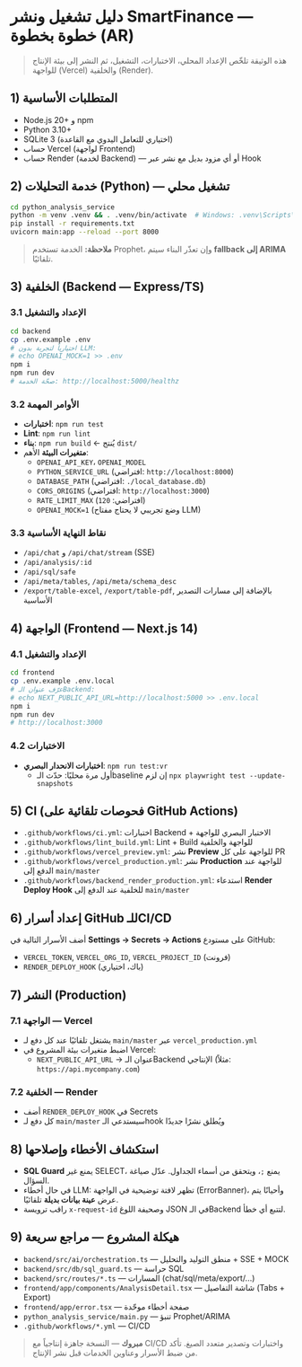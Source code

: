 # دليل تشغيل ونشر SmartFinance — خطوة بخطوة (AR)

> هذه الوثيقة تلخّص الإعداد المحلي، الاختبارات، التشغيل، ثم النشر إلى بيئة الإنتاج للواجهة (Vercel) والخلفية (Render).

## 1) المتطلبات الأساسية
- Node.js 20+ و npm
- Python 3.10+
- SQLite 3 (اختياري للتعامل اليدوي مع القاعدة)
- حساب Vercel (لواجهة Frontend)
- حساب Render (لخدمة Backend) — أو أي مزود بديل مع نشر عبر Hook

## 2) خدمة التحليلات (Python) — تشغيل محلي
```bash
cd python_analysis_service
python -m venv .venv && . .venv/bin/activate  # Windows: .venv\Scripts\activate
pip install -r requirements.txt
uvicorn main:app --reload --port 8000
```

> **ملاحظة:** الخدمة تستخدم Prophet، وإن تعذّر البناء سيتم **fallback إلى ARIMA** تلقائيًا.

## 3) الخلفية (Backend — Express/TS)
### 3.1 الإعداد والتشغيل
```bash
cd backend
cp .env.example .env
# اختيارياً لتجربة بدون LLM:
# echo OPENAI_MOCK=1 >> .env
npm i
npm run dev
# صحّة الخدمة: http://localhost:5000/healthz
```

### 3.2 الأوامر المهمة
- **اختبارات**: `npm run test`
- **Lint**: `npm run lint`
- **بناء**: `npm run build`  ← يُنتج `dist/`
- **متغيرات البيئة** الأهم:
  - `OPENAI_API_KEY`، `OPENAI_MODEL`
  - `PYTHON_SERVICE_URL` (افتراضي: `http://localhost:8000`)
  - `DATABASE_PATH` (افتراضي: `./local_database.db`)
  - `CORS_ORIGINS` (افتراضي: `http://localhost:3000`)
  - `RATE_LIMIT_MAX` (افتراضي: `120`)
  - `OPENAI_MOCK=1` (وضع تجريبي لا يحتاج مفتاح LLM)

### 3.3 نقاط النهاية الأساسية
- `/api/chat` و `/api/chat/stream` (SSE)
- `/api/analysis/:id`
- `/api/sql/safe`
- `/api/meta/tables`, `/api/meta/schema_desc`
- `/export/table-excel`, `/export/table-pdf`, بالإضافة إلى مسارات التصدير الأساسية

## 4) الواجهة (Frontend — Next.js 14)
### 4.1 الإعداد والتشغيل
```bash
cd frontend
cp .env.example .env.local
# عرّف عنوان الـBackend:
# echo NEXT_PUBLIC_API_URL=http://localhost:5000 >> .env.local
npm i
npm run dev
# http://localhost:3000
```

### 4.2 الاختبارات
- **اختبارات الانحدار البصري**: `npm run test:vr`
  - أول مرة محليًا: حدّث الـbaseline إن لزم `npx playwright test --update-snapshots`

## 5) CI (فحوصات تلقائية على GitHub Actions)
- `.github/workflows/ci.yml`: اختبارات Backend + الاختبار البصري للواجهة
- `.github/workflows/lint_build.yml`: Lint + Build للواجهة والخلفية
- `.github/workflows/vercel_preview.yml`: نشر **Preview** للواجهة على كل PR
- `.github/workflows/vercel_production.yml`: نشر **Production** للواجهة عند الدفع إلى `main/master`
- `.github/workflows/backend_render_production.yml`: استدعاء **Render Deploy Hook** للخلفية عند الدفع إلى `main/master`

## 6) إعداد أسرار GitHub للـCI/CD
أضف الأسرار التالية في **Settings → Secrets → Actions** على مستودع GitHub:
- `VERCEL_TOKEN`, `VERCEL_ORG_ID`, `VERCEL_PROJECT_ID` (فرونت)
- `RENDER_DEPLOY_HOOK` (باك، اختياري)

## 7) النشر (Production)
### 7.1 الواجهة — Vercel
- يشتغل تلقائيًا عند كل دفع لـ `main/master` عبر `vercel_production.yml`
- اضبط متغيرات بيئة المشروع في Vercel:
  - `NEXT_PUBLIC_API_URL` → عنوان الـBackend الإنتاجي (مثلاً: `https://api.mycompany.com`)

### 7.2 الخلفية — Render
- أضف `RENDER_DEPLOY_HOOK` في Secrets
- كل دفع لـ `main/master` سيستدعي الـhook ويُطلق نشرًا جديدًا

## 8) استكشاف الأخطاء وإصلاحها
- **SQL Guard** يمنع غير SELECT، يمنع `;`، ويتحقق من أسماء الجداول. عدّل صياغة السؤال.
- في حال أخطاء LLM: تظهر لافتة توضيحية في الواجهة (ErrorBanner)، وأحيانًا يتم عرض **عينة بيانات بديلة** تلقائيًا.
- راقب ترويسة `x-request-id` وصحيفة اللوغ JSON في الـBackend لتتبع أي خطأ.

## 9) هيكلة المشروع — مراجع سريعة
- `backend/src/ai/orchestration.ts` — منطق التوليد والتحليل + SSE + MOCK
- `backend/src/db/sql_guard.ts` — حراسة SQL
- `backend/src/routes/*.ts` — المسارات (chat/sql/meta/export/...)
- `frontend/app/components/AnalysisDetail.tsx` — شاشة التفاصيل (Tabs + Export)
- `frontend/app/error.tsx` — صفحة أخطاء موحّدة
- `python_analysis_service/main.py` — تنبؤ Prophet/ARIMA
- `.github/workflows/*.yml` — CI/CD

> **مبروك** — النسخة جاهزة إنتاجياً مع CI/CD واختبارات وتصدير متعدد الصيغ. تأكد من ضبط الأسرار وعناوين الخدمات قبل نشر الإنتاج.
